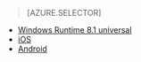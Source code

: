 > [AZURE.SELECTOR]
- [Windows Runtime 8.1 universal](../articles/notification-hubs/notification-hubs-aspnet-backend-windows-dotnet-notify-users.md)
- [iOS](../articles/notification-hubs/notification-hubs-aspnet-backend-ios-notify-users.md)
- [Android](../articles/notification-hubs/notification-hubs-aspnet-backend-android-notify-users.md)

<!---HONumber=August15_HO6-->